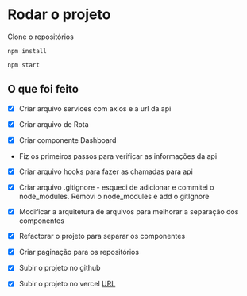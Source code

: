 # Rodar o projeto
Clone o repositórios

`npm install`

`npm start`

## O que foi feito

- [x] Criar arquivo services com axios e a url da api

- [x] Criar arquivo de Rota

- [x] Criar componente Dashboard

* Fiz os primeiros passos para verificar as informações da api

- [x] Criar arquivo hooks para fazer as chamadas para api

- [x] Criar arquivo .gitignore - esqueci de adicionar e commitei o node_modules. Removi o node_modules e add o gitIgnore

- [x] Modificar a arquitetura de arquivos para melhorar a separação dos componentes

- [x] Refactorar o projeto para separar os componentes

- [x] Criar paginação para os repositórios

- [x] Subir o projeto no github

- [x] Subir o projeto no vercel [URL](https://github-explorer-puce-zeta.vercel.app/)
